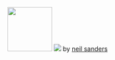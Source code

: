 
<img src="https://i.imgur.com/y9xuyIh.gif" width="100"/> [![](https://66.media.tumblr.com/bb289ac142e9f3f3b229482d13a94151/tumblr_nrfny3Ugae1qzyi60o3_500.gifv)](https://www.youtube.com/watch?v=dIyKy4A4kBU)
by [neil sanders](https://www.neilsanders.com.au/post/124443211769/some-short-sequences-taken-from-live-visuals-i)


